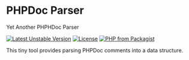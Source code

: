 # PHPDoc Parser

Yet Another PHPHDoc Parser

[![Latest Unstable Version](https://poser.pugx.org/selikhovleonid/phpdoc-parser/v/unstable)](https://packagist.org/packages/selikhovleonid/phpdoc-parser)
[![License](https://poser.pugx.org/selikhovleonid/phpdoc-parser/license)](https://packagist.org/packages/selikhovleonid/phpdoc-parser)
[![PHP from Packagist](https://img.shields.io/packagist/php-v/selikhovleonid/phpdoc-parser.svg)](https://packagist.org/packages/selikhovleonid/phpdoc-parser)

This tiny tool provides parsing PHPDoc comments into a data structure.
